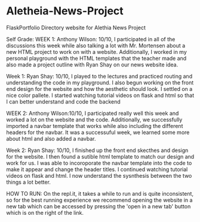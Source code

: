 # Aletheia-News-Project

FlaskPortfolio
Directory website for Alethia News Project

Self Grade: WEEK 1: Anthony Wilson: 10/10, I participated in all of the discussions this week while also talking a lot with Mr. Mortensen about a new HTML project to work on with a website. Additionally, I worked in my personal playground with the HTML templates that the teacher made and also made a project outline with Ryan Shay on our news website idea.

Week 1: Ryan Shay: 10/10, I played to the lectures and practiced routing and understanding the code in my playground. I also begun working on the front end design for the website and how the aesthetic should look. I settled on a nice color pallete. I started watching tutorial videos on flask and html so that I can better understand and code the backend

WEEK 2: Anthony Wilson:10/10, I participated really well this week and worked a lot on the website and the code. Additionally, we successfully imported a navbar template that works while also including the different headers for the navbar. It was a successuful week, we learned some more about html and also added a navbar.

Week 2: Ryan Shay: 10/10, I finished up the front end skecthes and design for the website. I then found a sutible html template to match our design and work for us. I was able to incoroporate the navbar template into the code to make it appear and change the header titles. I continued watching tutorial videos on flask and html. I now understand the sysnthesis between the two things a lot better.

HOW TO RUN: On the repl.it, it takes a while to run and is quite inconsistent, so for the best running experience we recommend opening the website in a new tab which can be accessed by pressing the 'open in a new tab' button which is on the right of the link.
